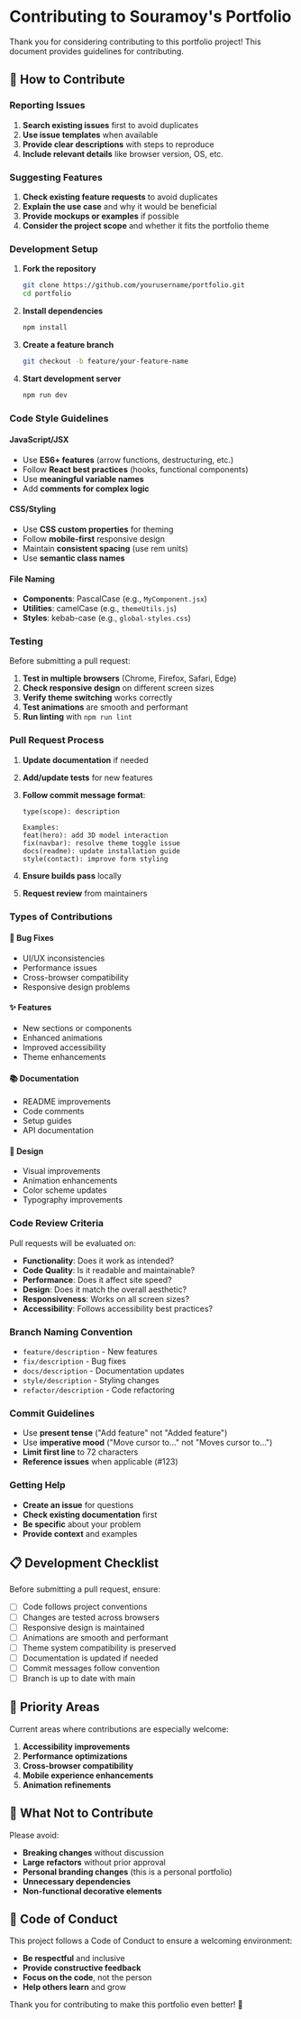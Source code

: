 # Contributing to Souramoy's Portfolio

Thank you for considering contributing to this portfolio project! This document provides guidelines for contributing.

## 🤝 How to Contribute

### Reporting Issues

1. **Search existing issues** first to avoid duplicates
2. **Use issue templates** when available
3. **Provide clear descriptions** with steps to reproduce
4. **Include relevant details** like browser version, OS, etc.

### Suggesting Features

1. **Check existing feature requests** to avoid duplicates
2. **Explain the use case** and why it would be beneficial
3. **Provide mockups or examples** if possible
4. **Consider the project scope** and whether it fits the portfolio theme

### Development Setup

1. **Fork the repository**
   ```bash
   git clone https://github.com/yourusername/portfolio.git
   cd portfolio
   ```

2. **Install dependencies**
   ```bash
   npm install
   ```

3. **Create a feature branch**
   ```bash
   git checkout -b feature/your-feature-name
   ```

4. **Start development server**
   ```bash
   npm run dev
   ```

### Code Style Guidelines

#### JavaScript/JSX
- Use **ES6+ features** (arrow functions, destructuring, etc.)
- Follow **React best practices** (hooks, functional components)
- Use **meaningful variable names**
- Add **comments for complex logic**

#### CSS/Styling
- Use **CSS custom properties** for theming
- Follow **mobile-first** responsive design
- Maintain **consistent spacing** (use rem units)
- Use **semantic class names**

#### File Naming
- **Components**: PascalCase (e.g., `MyComponent.jsx`)
- **Utilities**: camelCase (e.g., `themeUtils.js`)
- **Styles**: kebab-case (e.g., `global-styles.css`)

### Testing

Before submitting a pull request:

1. **Test in multiple browsers** (Chrome, Firefox, Safari, Edge)
2. **Check responsive design** on different screen sizes
3. **Verify theme switching** works correctly
4. **Test animations** are smooth and performant
5. **Run linting** with `npm run lint`

### Pull Request Process

1. **Update documentation** if needed
2. **Add/update tests** for new features
3. **Follow commit message format**:
   ```
   type(scope): description
   
   Examples:
   feat(hero): add 3D model interaction
   fix(navbar): resolve theme toggle issue
   docs(readme): update installation guide
   style(contact): improve form styling
   ```

4. **Ensure builds pass** locally
5. **Request review** from maintainers

### Types of Contributions

#### 🐛 Bug Fixes
- UI/UX inconsistencies
- Performance issues
- Cross-browser compatibility
- Responsive design problems

#### ✨ Features
- New sections or components
- Enhanced animations
- Improved accessibility
- Theme enhancements

#### 📚 Documentation
- README improvements
- Code comments
- Setup guides
- API documentation

#### 🎨 Design
- Visual improvements
- Animation enhancements
- Color scheme updates
- Typography improvements

### Code Review Criteria

Pull requests will be evaluated on:

- **Functionality**: Does it work as intended?
- **Code Quality**: Is it readable and maintainable?
- **Performance**: Does it affect site speed?
- **Design**: Does it match the overall aesthetic?
- **Responsiveness**: Works on all screen sizes?
- **Accessibility**: Follows accessibility best practices?

### Branch Naming Convention

- `feature/description` - New features
- `fix/description` - Bug fixes
- `docs/description` - Documentation updates
- `style/description` - Styling changes
- `refactor/description` - Code refactoring

### Commit Guidelines

- Use **present tense** ("Add feature" not "Added feature")
- Use **imperative mood** ("Move cursor to..." not "Moves cursor to...")
- **Limit first line** to 72 characters
- **Reference issues** when applicable (#123)

### Getting Help

- **Create an issue** for questions
- **Check existing documentation** first
- **Be specific** about your problem
- **Provide context** and examples

## 📋 Development Checklist

Before submitting a pull request, ensure:

- [ ] Code follows project conventions
- [ ] Changes are tested across browsers
- [ ] Responsive design is maintained
- [ ] Animations are smooth and performant
- [ ] Theme system compatibility is preserved
- [ ] Documentation is updated if needed
- [ ] Commit messages follow convention
- [ ] Branch is up to date with main

## 🎯 Priority Areas

Current areas where contributions are especially welcome:

1. **Accessibility improvements**
2. **Performance optimizations**
3. **Cross-browser compatibility**
4. **Mobile experience enhancements**
5. **Animation refinements**

## 🚫 What Not to Contribute

Please avoid:

- **Breaking changes** without discussion
- **Large refactors** without prior approval
- **Personal branding changes** (this is a personal portfolio)
- **Unnecessary dependencies**
- **Non-functional decorative elements**

## 📜 Code of Conduct

This project follows a Code of Conduct to ensure a welcoming environment:

- **Be respectful** and inclusive
- **Provide constructive feedback**
- **Focus on the code**, not the person
- **Help others learn** and grow

Thank you for contributing to make this portfolio even better! 🚀

